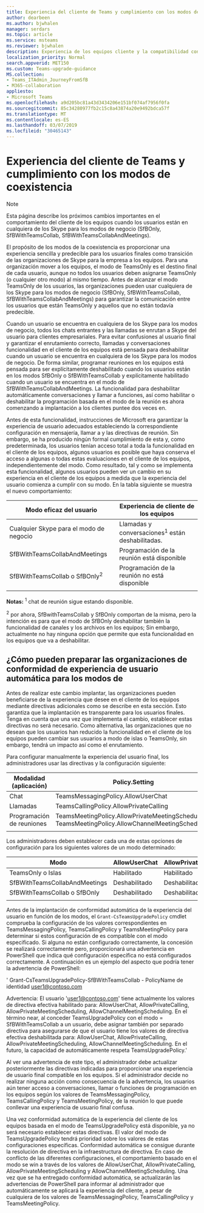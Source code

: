 ```yaml
---
title: Experiencia del cliente de Teams y cumplimiento con los modos de coexistencia
author: dearbeen
ms.author: bjwhalen
manager: serdars
ms.topic: article
ms.service: msteams
ms.reviewer: bjwhalen
description: Experiencia de los equipos cliente y la compatibilidad con los modos de coexistencia
localization_priority: Normal
search.appverid: MET150
ms.custom: Teams-upgrade-guidance
MS.collection:
- Teams_ITAdmin_JourneyFromSfB
- M365-collaboration
appliesto:
- Microsoft Teams
ms.openlocfilehash: a9d205bc81a43d3434206e151bf074af7956f0fa
ms.sourcegitcommit: 85c34280977fb2c15c8a43874a20e9492bdca57f
ms.translationtype: MT
ms.contentlocale: es-ES
ms.lasthandoff: 03/07/2019
ms.locfileid: "30465143"
---
```

<a name="about-upgrade-basic"></a>

# <a name="teams-client-experience-and-conformance-to-coexistence-modes"></a>Experiencia del cliente de Teams y cumplimiento con los modos de coexistencia

> [!NOTE]
> Esta página describe los próximos cambios importantes en el comportamiento del cliente de los equipos cuando los usuarios están en cualquiera de los Skype para los modos de negocio (SfBOnly, SfBWithTeamsCollab, SfBWithTeamsCollabAndMeetings).


El propósito de los modos de la coexistencia es proporcionar una experiencia sencilla y predecible para los usuarios finales como transición de las organizaciones de Skype para la empresa a los equipos.  Para una organización mover a los equipos, el modo de TeamsOnly es el destino final de cada usuario, aunque no todos los usuarios deben asignarse TeamsOnly (o cualquier otro modo) al mismo tiempo.  Antes de alcanzar el modo TeamsOnly de los usuarios, las organizaciones pueden usar cualquiera de los Skype para los modos de negocio (SfBOnly, SfBWithTeamsCollab, SfBWithTeamsCollabAndMeetings) para garantizar la comunicación entre los usuarios que están TeamsOnly y aquellos que no están todavía predecible. 

Cuando un usuario se encuentra en cualquiera de los Skype para los modos de negocio, todos los chats entrantes y las llamadas se enrutan a Skype del usuario para clientes empresariales. Para evitar confusiones al usuario final y garantizar el enrutamiento correcto, llamadas y conversaciones funcionalidad en el cliente de los equipos está pensada para deshabilitar cuando un usuario se encuentra en cualquiera de los Skype para los modos de negocio. De forma similar, programar reuniones en los equipos está pensada para ser explícitamente deshabilitado cuando los usuarios están en los modos SfBOnly o SfBWithTeamsCollab y explícitamente habilitado cuando un usuario se encuentra en el modo de SfBWithTeamsCollabAndMeetings.  La funcionalidad para deshabilitar automáticamente conversaciones y llamar a funciones, así como habilitar o deshabilitar la programación basada en el modo de la reunión es ahora comenzando a implantación a los clientes puntee dos veces en.  

Antes de esta funcionalidad, instrucciones de Microsoft era garantizar la experiencia de usuario adecuados estableciendo la correspondiente configuración en mensajería, llamar a y las directivas de reunión. Sin embargo, se ha producido ningún formal cumplimiento de esta y, como predeterminada, los usuarios tenían acceso total a toda la funcionalidad en el cliente de los equipos, algunos usuarios es posible que haya conserva el acceso a algunas o todas estas evaluaciones en el cliente de los equipos, independientemente del modo.  Como resultado, tal y como se implementa esta funcionalidad, algunos usuarios pueden ver un cambio en su experiencia en el cliente de los equipos a medida que la experiencia del usuario comienza a cumplir con su modo.  En la tabla siguiente se muestra el nuevo comportamiento:


|Modo eficaz del usuario|Experiencia de cliente de los equipos|
|---|---|
|Cualquier Skype para el modo de negocio|Llamadas y conversaciones<sup>1</sup> están deshabilitadas.|
|SfBWithTeamsCollabAndMeetings|Programación de la reunión está disponible|
|SfBWithTeamsCollab o SfBOnly<sup>2</sup>|Programación de la reunión no está disponible|
|||

**Notas:**
<sup>1</sup> chat de reunión sigue estando disponible.

<sup>2</sup> por ahora, SfBwithTeamsCollab y SfBOnly comportan de la misma, pero la intención es para que el modo de SfBOnly deshabilitar también la funcionalidad de canales y los archivos en los equipos; Sin embargo, actualmente no hay ninguna opción que permite que esta funcionalidad en los equipos que va a deshabilitar.


## <a name="how-organizations-can-prepare-for-automatic-ux-conformance-to-modes"></a>¿Cómo pueden preparar las organizaciones de conformidad de experiencia de usuario automática para los modos de

Antes de realizar este cambio implantar, las organizaciones pueden beneficiarse de la experiencia que desee en el cliente de los equipos mediante directivas adicionales como se describe en esta sección. Esto garantiza que la implantación es transparente para los usuarios finales. Tenga en cuenta que una vez que implementa el cambio, establecer estas directivas no será necesario.  Como alternativa, las organizaciones que no desean que los usuarios han reducido la funcionalidad en el cliente de los equipos pueden cambiar sus usuarios a modo de islas o TeamsOnly, sin embargo, tendrá un impacto así como el enrutamiento.

Para configurar manualmente la experiencia del usuario final, los administradores usar las directivas y la configuración siguiente:


|**Modalidad (aplicación)**|**Policy.Setting**|
|---|---|
|Chat|TeamsMessagingPolicy.AllowUserChat|
|Llamadas|TeamsCallingPolicy.AllowPrivateCalling|
|Programación de reuniones|TeamsMeetingPolicy.AllowPrivateMeetingScheduling</br>TeamsMeetingPolicy.AllowChannelMeetingScheduling|
|||


Los administradores deben establecer cada una de estas opciones de configuración para los siguientes valores de un modo determinado:

|Modo|AllowUserChat|AllowPrivateCalling|AllowPrivateMeetingScheduling|AllowChannelMeetingScheduling|
|---|---|---|---|---|
|TeamsOnly o Islas|Habilitado|Habilitado|Habilitado|Habilitado|
|SfBWithTeamsCollabAndMeetings|Deshabilitado|Deshabilitado|Habilitado|Habilitado|
|SfBWithTeamsCollab o SfBOnly|Deshabilitado|Deshabilitado|Deshabilitado|Deshabilitado|
||||||

Antes de la implantación de conformidad automática de la experiencia del usuario en función de los modos, el `Grant-CsTeamsUpgradePolicy` cmdlet comprueba la configuración de los valores correspondientes en TeamsMessagingPolicy, TeamsCallingPolicy y TeamsMeetingPolicy para determinar si estos configuración de es compatible con el modo especificado. Si alguna no están configurado correctamente, la concesión se realizará correctamente pero, proporcionará una advertencia en PowerShell que indica qué configuración específica no está configurados correctamente. A continuación es un ejemplo del aspecto que podría tener la advertencia de PowerShell:


' Grant-CsTeamsUpgradePolicy-SfBWithTeamsCollab - PolicyName de identidad user1@contoso.com

Advertencia: El usuario 'user1@contoso.com' tiene actualmente los valores de directiva efectiva habilitado para: AllowUserChat, AllowPrivateCalling, AllowPrivateMeetingScheduling, AllowChannelMeetingScheduling. En el término near, al conceder TeamsUpgradePolicy con el modo = SfBWithTeamsCollab a un usuario, debe asignar también por separado directiva para asegurarse de que el usuario tiene los valores de directiva efectiva deshabilitada para: AllowUserChat, AllowPrivateCalling, AllowPrivateMeetingScheduling, AllowChannelMeetingScheduling. En el futuro, la capacidad de automáticamente respeta TeamsUpgradePolicy.'

Al ver una advertencia de este tipo, el administrador debe actualizar posteriormente las directivas indicadas para proporcionar una experiencia de usuario final compatible en los equipos. Si el administrador decide no realizar ninguna acción como consecuencia de la advertencia, los usuarios aún tener acceso a conversaciones, llamar o funciones de programación en los equipos según los valores de TeamsMessagingPolicy, TeamsCallingPolicy y TeamsMeetingPolicy, de la reunión lo que puede conllevar una experiencia de usuario final confusa.

Una vez conformidad automática de la experiencia del cliente de los equipos basada en el modo de TeamsUpgradePolicy está disponible, ya no será necesario establecer estas directivas. El valor del modo de TeamsUpgradePolicy tendrá prioridad sobre los valores de estas configuraciones específicas. Conformidad automática se consigue durante la resolución de directiva en la infraestructura de directiva. En caso de conflicto de las diferentes configuraciones, el comportamiento basado en el modo se win a través de los valores de AllowUserChat, AllowPrivateCalling, AllowPrivateMeetingScheduling y AllowChannelMeetingScheduling. Una vez que se ha entregado conformidad automática, se actualizarán las advertencias de PowerShell para informar al administrador que automáticamente se aplicará la experiencia del cliente, a pesar de cualquiera de los valores de TeamsMessagingPolicy, TeamsCallingPolicy y TeamsMeetingPolicy.







